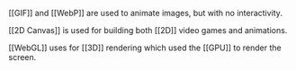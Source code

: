 [[GIF]] and [[WebP]] are used to animate images, but with no interactivity.

[[2D Canvas]] is used for building both [[2D]] video games and animations.

[[WebGL]] uses for [[3D]] rendering which used the [[GPU]] to render the screen.
